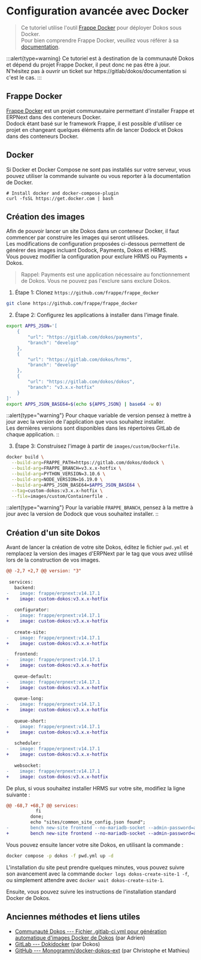 # Configuration avancée avec Docker

> Ce tutoriel utilise l'outil [Frappe Docker](https://github.com/frappe/frappe_docker) pour déployer Dokos sous Docker.  
Pour bien comprendre Frappe Docker, veuillez vous référer à sa [documentation](https://github.com/frappe/frappe_docker/#production).

:::alert{type=warning}
Ce tutoriel est à destination de la communauté Dokos et dépend du projet Frappe Docker, il peut donc ne pas être à jour.  
N'hésitez pas à ouvrir un ticket sur https://gitlab/dokos/documentation si c'est le cas.
:::

## Frappe Docker

[Frappe Docker](https://github.com/frappe/frappe_docker) est un projet communautaire permettant d'installer Frappe et ERPNext dans des conteneurs Docker.  
Dodock étant basé sur le framework Frappe, il est possible d'utiliser ce projet en changeant quelques éléments afin de lancer Dodock et Dokos dans des conteneurs Docker.  

## Docker

Si Docker et Docker Compose ne sont pas installés sur votre serveur, vous pouvez utiliser la commande suivante ou vous reporter à la documentation de Docker.

```
# Install docker and docker-compose-plugin
curl -fsSL https://get.docker.com | bash
```

## Création des images

Afin de pouvoir lancer un site Dokos dans un conteneur Docker, il faut commencer par construire les images qui seront utilisées.  
Les modifications de configuration proposées ci-dessous permettent de générer des images incluant Dodock, Payments, Dokos et HRMS.  
Vous pouvez modifier la configuration pour exclure HRMS ou Payments + Dokos.

> Rappel: Payments est une application nécessaire au fonctionnement de Dokos. Vous ne pouvez pas l'exclure sans exclure Dokos.

1. Étape 1: Clonez `https://github.com/frappe/frappe_docker`
```bash
git clone https://github.com/frappe/frappe_docker
```

2. Étape 2: Configurez les applications à installer dans l'image finale.

```bash
export APPS_JSON='[
    {
        "url": "https://gitlab.com/dokos/payments",
        "branch": "develop"
    },
    {
        "url": "https://gitlab.com/dokos/hrms",
        "branch": "develop"
    },
    {
        "url": "https://gitlab.com/dokos/dokos",
        "branch": "v3.x.x-hotfix"
    }
]'
export APPS_JSON_BASE64=$(echo ${APPS_JSON} | base64 -w 0)
```

::alert{type="warning"}
Pour chaque variable de version pensez à mettre à jour avec la version de l'application que vous souhaitez installer.  
Les dernières versions sont disponibles dans les répertoires GitLab de chaque application.
::


3. Étape 3: Construisez l'image à partir de `images/custom/Dockerfile`.

```bash
docker build \
  --build-arg=FRAPPE_PATH=https://gitlab.com/dokos/dodock \
  --build-arg=FRAPPE_BRANCH=v3.x.x-hotfix \
  --build-arg=PYTHON_VERSION=3.10.6 \
  --build-arg=NODE_VERSION=16.19.0 \
  --build-arg=APPS_JSON_BASE64=$APPS_JSON_BASE64 \
  --tag=custom-dokos:v3.x.x-hotfix \
  --file=images/custom/Containerfile .
```

::alert{type="warning"}
Pour la variable `FRAPPE_BRANCH`, pensez à la mettre à jour avec la version de Dodock que vous souhaitez installer.
::

## Création d'un site Dokos

Avant de lancer la création de votre site Dokos, éditez le fichier `pwd.yml` et remplacez la version des images d'ERPNext par le tag que vous avez utilisé lors de la construction de vos images.

```diff
@@ -2,7 +2,7 @@ version: "3"
 
 services:
   backend:
-    image: frappe/erpnext:v14.17.1
+    image: custom-dokos:v3.x.x-hotfix
 
   configurator:
-    image: frappe/erpnext:v14.17.1
+    image: custom-dokos:v3.x.x-hotfix
 
   create-site:
-    image: frappe/erpnext:v14.17.1
+    image: custom-dokos:v3.x.x-hotfix

   frontend:
-    image: frappe/erpnext:v14.17.1
+    image: custom-dokos:v3.x.x-hotfix
 
   queue-default:
-    image: frappe/erpnext:v14.17.1
+    image: custom-dokos:v3.x.x-hotfix
 
   queue-long:
-    image: frappe/erpnext:v14.17.1
+    image: custom-dokos:v3.x.x-hotfix
 
   queue-short:
-    image: frappe/erpnext:v14.17.1
+    image: custom-dokos:v3.x.x-hotfix
 
   scheduler:
-    image: frappe/erpnext:v14.17.1
+    image: custom-dokos:v3.x.x-hotfix
 
   websocket:
-    image: frappe/erpnext:v14.17.1
+    image: custom-dokos:v3.x.x-hotfix
```

De plus, si vous souhaitez installer HRMS sur votre site, modifiez la ligne suivante :

```diff
@@ -68,7 +68,7 @@ services:
           fi
         done;
         echo "sites/common_site_config.json found";
-        bench new-site frontend --no-mariadb-socket --admin-password=admin --db-root-password=admin --install-app erpnext --set-default;
+        bench new-site frontend --no-mariadb-socket --admin-password=admin --db-root-password=admin --install-app dokos --install-app hrms --set-default;
```

Vous pouvez ensuite lancer votre site Dokos, en utilisant la commande :
```bash
docker compose -p dokos -f pwd.yml up -d
```

L'installation du site peut prendre quelques minutes, vous pouvez suivre son avancement avec la commande `docker logs dokos-create-site-1 -f`, ou simplement attendre avec `docker wait dokos-create-site-1`.

Ensuite, vous pouvez suivre les instructions de l'installation standard Docker de Dokos.

## Anciennes méthodes et liens utiles

* [Communauté Dokos --- Fichier .gitlab-ci.yml pour génération automatique d'images Docker de Dokos](https://community.dokos.io/t/fichier-gitlab-ci-yml-pour-generation-automatique-dimages-docker-de-dokos/629) (par Adrien)
* [GitLab --- Dokidocker](https://gitlab.com/dokos/dokidocker) (par Dokos)
* [GitHub --- Monogramm/docker-dokos-ext](https://github.com/Monogramm/docker-dokos-ext) (par Christophe et Mathieu)

